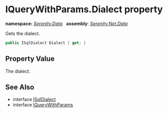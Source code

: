 # IQueryWithParams.Dialect property
**namespace:** *[Serenity.Data](../../README.md#serenity.data-namespace)*   **assembly**: *[Serenity.Net.Data](../../README.md)*

Gets the dialect.

```csharp
public ISqlDialect Dialect { get; }
```

## Property Value

The dialect.

## See Also

* interface [ISqlDialect](../ISqlDialect.md)
* interface [IQueryWithParams](../IQueryWithParams.md)